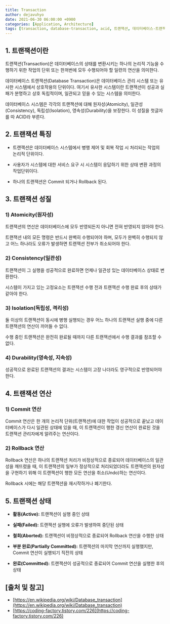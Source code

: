 ```yaml
---
title: Transaction
author: dejavuhyo
date: 2021-06-30 06:00:00 +0900
categories: [Application, Architecture]
tags: [transaction, database-transaction, acid, 트랜잭션, 데이터베이스-트랜잭션]
---
```


## 1. 트랜잭션이란
트랜잭션(Transaction)은 데이터베이스의 상태를 변환시키는 하나의 논리적 기능을 수행하기 위한 작업의 단위 또는 한꺼번에 모두 수행되어야 할 일련의 연산을 의미한다.

데이터베이스 트랜잭션(Database Transaction)은 데이터베이스 관리 시스템 또는 유사한 시스템에서 상호작용의 단위이다. 여기서 유사한 시스템이란 트랜잭션이 성공과 실패가 분명하고 상호 독립적이며, 일관되고 믿을 수 있는 시스템을 의미한다.

데이터베이스 시스템은 각각의 트랜잭션에 대해 원자성(Atomicity), 일관성(Consistency), 독립성(Isolation), 영속성(Durability)을 보장한다. 이 성질을 첫글자를 따 ACID라 부른다.

## 2. 트랜잭션 특징

* 트랜잭션은 데이터베이스 시스템에서 병행 제어 및 회복 작업 시 처리되는 작업의 논리적 단위이다.

* 사용자가 시스템에 대한 서비스 요구 시 시스템이 응답하기 위한 상태 변환 과정의 작업단위이다.

* 하나의 트랜잭션은 Commit 되거나 Rollback 된다.

## 3. 트랜잭션 성질

### 1) Atomicity(원자성)
트랜잭션의 연산은 데이터베이스에 모두 반영되든지 아니면 전혀 반영되지 않아야 한다.

트랜잭션 내의 모든 명령은 반드시 완벽히 수행되어야 하며, 모두가 완벽히 수행되지 않고 어느 하나라도 오류가 발생하면 트랜잭션 전부가 취소되어야 한다.

### 2) Consistency(일관성)
트랜잭션이 그 실행을 성공적으로 완료하면 언제나 일관성 있는 데이터베이스 상태로 변환한다.

시스템이 가지고 있는 고정요소는 트랜잭션 수행 전과 트랜잭션 수행 완료 후의 상태가 같아야 한다.

### 3) Isolation(독립성, 격리성)
둘 이상의 트랜잭션이 동시에 병행 실행되는 경우 어느 하나의 트랜잭션 실행 중에 다른 트랜잭션의 연산이 끼어들 수 없다.

수행 중인 트랜잭션은 완전히 완료될 때까지 다른 트랜잭션에서 수행 결과를 참조할 수 없다.

### 4) Durability(영속성, 지속성)
성공적으로 완료된 트랜잭션의 결과는 시스템이 고장 나더라도 영구적으로 반영되어야 한다.

## 4. 트랜잭션 연산

### 1) Commit 연산
Commit 연산은 한 개의 논리적 단위(트랜잭션)에 대한 작업이 성공적으로 끝났고 데이터베이스가 다시 일관된 상태에 있을 때, 이 트랜잭션이 행한 갱신 연산이 완료된 것을 트랜잭션 관리자에게 알려주는 연산이다.

### 2) Rollback 연산
Rollback 연산은 하나의 트랜잭션 처리가 비정상적으로 종료되어 데이터베이스의 일관성을 깨뜨렸을 때, 이 트랜잭션의 일부가 정상적으로 처리되었더라도 트랜잭션의 원자성을 구현하기 위해 이 트랜잭션이 행한 모든 연산을 취소(Undo)하는 연산이다.

Rollback 시에는 해당 트랜잭션을 재시작하거나 폐기한다.

## 5. 트랜잭션 상태

* **활동(Active):** 트랜잭션이 실행 중인 상태

* **실패(Failed):** 트랜잭션 실행에 오류가 발생하여 중단된 상태

* **철회(Aborted):** 트랜잭션이 비정상적으로 종료되어 Rollback 연산을 수행한 상태

* **부분 완료(Partially Committed):** 트랜잭션의 마지막 연산까지 실행했지만, Commit 연산이 실행되기 직전의 상태

* **완료(Committed):** 트랜잭션이 성공적으로 종료되어 Commit 연산을 실행한 후의 상태

## [출처 및 참고]
* [https://en.wikipedia.org/wiki/Database_transaction](https://en.wikipedia.org/wiki/Database_transaction)
* [https://coding-factory.tistory.com/226](https://coding-factory.tistory.com/226)
